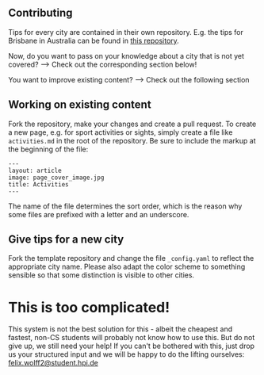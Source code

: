 ## Contributing
Tips for every city are contained in their own repository.
E.g. the tips for Brisbane in Australia can be found in [this repository](http://github.com/staystrap/brisbane).

Now, do you want to pass on your knowledge about a city that is not yet covered?
 --> Check out the corresponding section below!

You want to improve existing content?
 --> Check out the following section

## Working on existing content
Fork the repository, make your changes and create a pull request.
To create a new page, e.g. for sport activities or sights, simply create a file
like `activities.md` in the root of the repository. Be sure to include the
markup at the beginning of the file:

```
---
layout: article
image: page_cover_image.jpg
title: Activities
---
```

The name of the file determines the sort order, which is the reason why some
files are prefixed with a letter and an underscore.

## Give tips for a new city
Fork the template repository and change the file `_config.yaml` to reflect
the appropriate city name. Please also adapt the color scheme to something sensible
so that some distinction is visible to other cities.

# This is too complicated!
This system is not the best solution for this - albeit the cheapest and fastest,
non-CS students will probably not know how to use this. But do not give up, we still need your help!
If you can't be bothered with this, just drop us your structured input
and we will be happy to do the lifting ourselves: [felix.wolff2@student.hpi.de](mailto:felix.wolff2@student.hpi.de)
